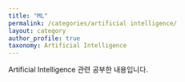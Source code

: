 ```yaml
---
title: "ML"
permalink: /categories/artificial intelligence/
layout: category
author_profile: true
taxonomy: Artificial Intelligence
---
```


Artificial Intelligence 관련 공부한 내용입니다.
